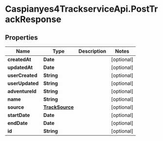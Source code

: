 # Caspianyes4TrackserviceApi.PostTrackResponse

## Properties
Name | Type | Description | Notes
------------ | ------------- | ------------- | -------------
**createdAt** | **Date** |  | [optional] 
**updatedAt** | **Date** |  | [optional] 
**userCreated** | **String** |  | [optional] 
**userUpdated** | **String** |  | [optional] 
**adventureId** | **String** |  | [optional] 
**name** | **String** |  | [optional] 
**source** | [**TrackSource**](TrackSource.md) |  | [optional] 
**startDate** | **Date** |  | [optional] 
**endDate** | **Date** |  | [optional] 
**id** | **String** |  | [optional] 
